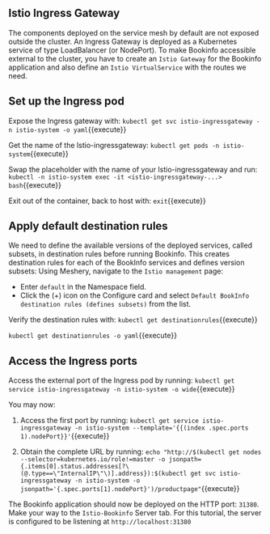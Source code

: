 


## Istio Ingress Gateway

The components deployed on the service mesh by default are not exposed outside the cluster. An Ingress Gateway is deployed as a Kubernetes service of type LoadBalancer (or NodePort). To make Bookinfo accessible external to the cluster, you have to create an `Istio Gateway` for the Bookinfo application and also define an `Istio VirtualService` with the routes we need.

## Set up the Ingress pod

Expose the Ingress gateway with:
`kubectl get svc istio-ingressgateway -n istio-system -o yaml`{{execute}}

Get the name of the Istio-ingressgateway:
`kubectl get pods -n istio-system`{{execute}}

Swap the placeholder with the name of your Istio-ingressgateway and run:
`kubectl -n istio-system exec -it <istio-ingressgateway-...> bash`{{execute}}

Exit out of the container, back to host with:
`exit`{{execute}}

## Apply default destination rules

We need to define the available versions of the deployed services, called subsets, in destination rules before running Bookinfo. This creates destination rules for each of the BookInfo services and defines version subsets:
Using Meshery, navigate to the `Istio management` page:

- Enter `default` in the Namespace field.
- Click the (+) icon on the Configure card and select `Default BookInfo destination rules (defines subsets)` from the list.

Verify the destination rules with:
`kubectl get destinationrules`{{execute}}

`kubectl get destinationrules -o yaml`{{execute}}


## Access the Ingress ports

Access the external port of the Ingress pod by running:
`kubectl get service istio-ingressgateway -n istio-system -o wide`{{execute}}

You may now: 

1. Access the first port by running:
`kubectl get service istio-ingressgateway -n istio-system --template='{{(index .spec.ports 1).nodePort}}'`{{execute}}

2. Obtain the complete URL by running:
`echo "http://$(kubectl get nodes --selector=kubernetes.io/role!=master -o jsonpath={.items[0].status.addresses[?\(@.type==\"InternalIP\"\)].address}):$(kubectl get svc istio-ingressgateway -n istio-system -o jsonpath='{.spec.ports[1].nodePort}')/productpage"`{{execute}}

The Bookinfo application should now be deployed on the HTTP port: `31380`. Make your way to the `Istio-Bookinfo` Server tab. For this tutorial, the server is configured to be listening at `http://localhost:31380`

